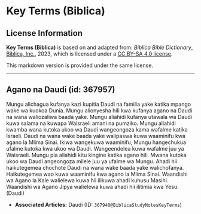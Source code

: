 # Key Terms (Biblica)

## License Information

**Key Terms (Biblica)** is based on and adapted from: _Biblica Bible Dictionary_, [Biblica, Inc.](https://www.biblica.com/), 2023, which is licensed under a [CC BY-SA 4.0 license](https://creativecommons.org/licenses/by-sa/4.0/legalcode.en).

This markdown version is provided under the same license.



--------------------------------

## Agano na Daudi (id: 367957)

Mungu alichagua kufanya kazi kupitia Daudi na familia yake katika mpango wake wa kuokoa Dunia. Mungu alionyesha hili kwa kufanya agano na Daudi na wana waliozaliwa baada yake. Mungu aliahidi kufanya utawala wa Daudi kuwa salama na kuwapa Waisraeli amani na pumziko. Mungu aliahidi kwamba wana kutoka ukoo wa Daudi wangeongoza kama wafalme katika Israeli. Daudi na wana wake baada yake walipaswa kuwa waaminifu kwa agano la Mlima Sinai. Ikiwa wangekuwa waaminifu, Mungu hangechukua ufalme kutoka kwa ukoo wa Daudi. Wangeendelea kuwa wafalme juu ya Waisraeli. Mungu pia aliahidi kitu kingine katika agano hili. Mwana kutoka ukoo wa Daudi angeongoza milele juu ya ufalme wa Mungu. Ahadi hii haikutegemea chochote Daudi na wana wake baada yake walichofanya. Haikutegemea wao kuwa waaminifu kwa agano la Mlima Sinai. Waandishi wa Agano la Kale walielewa kuwa hii ilikuwa ahadi kuhusu Masihi. Waandishi wa Agano Jipya walielewa kuwa ahadi hii ilitimia kwa Yesu. (Daudi)

* **Associated Articles:** Daudi (ID: `367940@BiblicaStudyNotesKeyTerms`)

